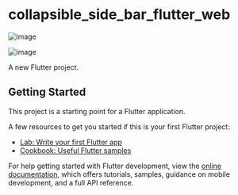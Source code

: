 # collapsible_side_bar_flutter_web
![image](https://github.com/alamincse6615/collapsible_side_bar_flutter_web_android/assets/48465962/8de61785-098e-4ea0-a8e6-30be7c4971ef)

![image](https://github.com/alamincse6615/collapsible_side_bar_flutter_web_android/assets/48465962/c11c3c9a-d30c-476b-8328-a0fd29a39c94)




A new Flutter project.

## Getting Started

This project is a starting point for a Flutter application.

A few resources to get you started if this is your first Flutter project:

- [Lab: Write your first Flutter app](https://docs.flutter.dev/get-started/codelab)
- [Cookbook: Useful Flutter samples](https://docs.flutter.dev/cookbook)

For help getting started with Flutter development, view the
[online documentation](https://docs.flutter.dev/), which offers tutorials,
samples, guidance on mobile development, and a full API reference.

